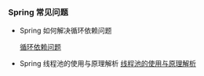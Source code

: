 ### Spring 常见问题 
- Spring 如何解决循环依赖问题

  [循环依赖问题](spring/Spring循环依赖解决.md)



- Spring 线程池的使用与原理解析
[线程池的使用与原理解析](https://github.com/kaiguoyuanshuai/notes/issues/8) 
 